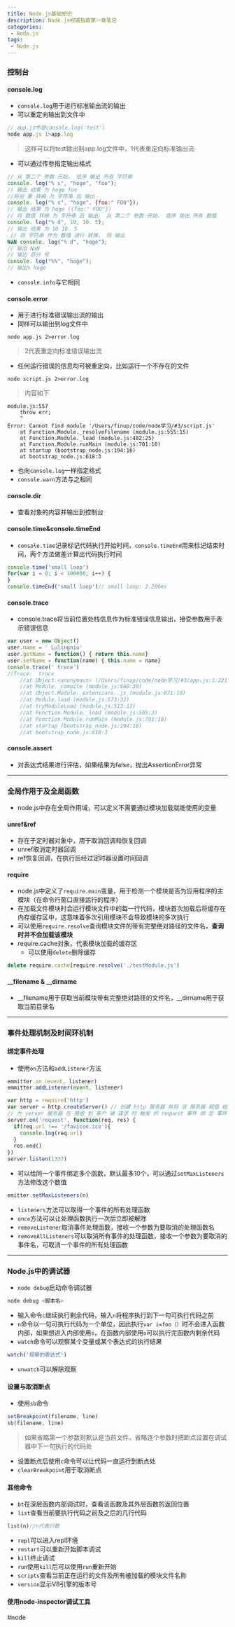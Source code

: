 ```yaml
---
title: Node.js基础知识
description: Node.js权威指南第一章笔记
categories:
 - Node.js
tags:
 - Node.js
---
```


### 控制台
#### console.log
* `console.log`用于进行标准输出流的输出
* 可以重定向输出到文件中
```js
// app.js中是console.log('test')
node app.js 1>app.log
```
> 这样可以将test输出到app.log文件中，1代表重定向标准输出流  
* 可以通过传参指定输出格式
```js
// 从 第二个 参数 开始， 依序 输出 所有 字符串 
console. log("% s", "hoge", "foo"); 
// 输出 结果 为 hoge foo 
//将对 象 转换 为 字符串 后 输出 
console. log("% s", "hoge", {foo:" FOO"}); 
// 输出 结果 为 hoge ({foo:" FOO"}) 
// 将 数值 转换 为 字符串 后 输出， 从 第二个 参数 开始， 依序 输出 所有 数值 
console. log("% d", 10, 10. 5); 
// 输出 结果 为 10 10. 5
 // 将 字符串 作为 数值 进行 转换， 将 输出 
NaN console. log("% d", "hoge"); 
// 输出 NaN 
// 输出 百分 号 
console. log("%%", "hoge"); 
// 输出% hoge
```
* `console.info`与它相同

#### console.error
* 用于进行标准错误输出流的输出
* 同样可以输出到log文件中
```shell
node app.js 2>error.log
```
> 2代表重定向标准错误输出流  
* 任何运行错误的信息均可被重定向，比如运行一个不存在的文件
```shell
node script.js 2>error.log
```
> 内容如下  
```
module.js:557
    throw err;
    ^
Error: Cannot find module '/Users/finup/code/node学习/#3/script.js'
    at Function.Module._resolveFilename (module.js:555:15)
    at Function.Module._load (module.js:482:25)
    at Function.Module.runMain (module.js:701:10)
    at startup (bootstrap_node.js:194:16)
    at bootstrap_node.js:618:3
```
* 也向`console.log`一样指定格式
* `console.warn`方法与之相同

#### console.dir
* 查看对象的内容并输出到控制台

#### console.time&console.timeEnd
* `console.time`记录标记代码执行开始时间，`console.timeEnd`用来标记结束时间，两个方法做差计算出代码执行时间
```js
console.time('small loop')
for(var i = 0; i < 100000; i++) {
}
console.timeEnd('small loop')// small loop: 2.286ms
```

#### console.trace
* console.trace将当前位置处栈信息作为标准错误信息输出，接受参数用于表示错误信息
```js
var user = new Object()
user.name = ' Lulingniu'
user.getName = function() { return this.name}
user.setName = function(name) { this.name = name}
console.trace(' trace')
//Trace:  trace
    //at Object.<anonymous> (/Users/finup/code/node学习/#3/app.js:1:221)
    //at Module._compile (module.js:660:30)
    //at Object.Module._extensions..js (module.js:671:10)
    //at Module.load (module.js:573:32)
    //at tryModuleLoad (module.js:513:12)
    //at Function.Module._load (module.js:505:3)
    //at Function.Module.runMain (module.js:701:10)
    //at startup (bootstrap_node.js:194:16)
    //at bootstrap_node.js:618:3
```

#### console.assert
* 对表达式结果进行评估，如果结果为false，抛出AssertionError异常
- - - -
### 全局作用于及全局函数
* node.js中存在全局作用域，可以定义不需要通过模块加载就能使用的变量
#### unref&ref
* 存在于定时器对象中，用于取消回调和恢复回调
* unref取消定时器回调
* ref恢复回调，在执行后经过定时器设置时间回调

#### require
* node.js中定义了`require.main`变量，用于检测一个模块是否为应用程序的主模块（在命令行窗口直接运行的程序）
* 在加载文件模块时会运行模块文件中的每一行代码，模块首次加载后将缓存在内存缓存区中，这意味着多次引用模块不会导致模块的多次执行
* 可以使用`require.resolve`查询模块文件的带有完整绝对路径的文件名，**查询时并不会加载该模块**
* require.cache对象，代表模块加载的缓存区
	* 可以使用`delete`删除缓存
```js
delete require.cache[require.resolve('./testModule.js')
```

#### __filename & __dirname
* __fliename用于获取当前模块带有完整绝对路径的文件名，__dirname用于获取当前目录名
- - - -
### 事件处理机制及时间环机制
#### 绑定事件处理
* 使用`on`方法和`addListener`方法
```js
emmitter.on（event, listener)
emmitter.addListener(event, listener)
```
```js
var http = require('http')
var server = http.createServer() // 创建 http 服务器 并将 该 服务器 赋值 给 变量 server
// 为 server 服务器 在 接收 到 客户 端 请求 时 触发 的 request 事件 绑 定 事件 处理 函数
server.on('request', function(req, res) {
  if(req.url !== '/favicon.ico'){
    console.log(req.url)
  }
  res.end()
})
server.listen(1337)
```
* 可以给同一个事件绑定多个函数，默认最多10个，可以通过`setMaxListeners`方法修改这个数值
```js
emitter.setMaxListeners(n)
```
* `listeners`方法可以取得一个事件的所有处理函数
* `once`方法可以让处理函数执行一次后立即被解除
* `removeListener`取消事件处理函数，接收一个参数为要取消的处理函数名
* `removeAllListeners`可以取消所有事件的处理函数，接收一个参数为要取消的事件名，可取消一个事件的所有处理函数
- - - -
### Node.js中的调试器
* `node debug`启动命令调试器
```js
node debug <脚本名>
```
* 输入命令`c`继续执行剩余代码，输入`n`将程序执行到下一句可执行代码之前
* `n`命令以一句可执行代码为一个单位，因此执行`var i=foo（）`时不会进入函数内部，如果想进入内部使用`s`，在函数内部使用`o`可以执行完函数内剩余代码
* `watch`命令可以观察某个变量或某个表达式的执行结果
```js
watch('观察的表达式')
```
* `unwatch`可以解除观察

#### 设置与取消断点
* 使用`sb`命令
```js
setBreakpoint(filename, line)
sb(filename, line)
```
> 如果省略第一个参数则默认是当前文件，省略连个参数时把断点设置在调试器中下一句执行的代码处  
* 设置断点后使用`c`命令可以让代码一直运行到断点处
* `clearBreakpoint`用于取消断点

#### 其他命令
* `bt`在深层函数内部调试时，查看该函数及其外层函数的返回位置
* `list`查看当前要执行代码之前及之后的几行代码
```js
list(n)//n代表行数
```
* `repl`可以进入repl环境
* `restart`可以重新开始脚本调试
* `kill`终止调试
* `run`使用`kill`后可以使用`run`重新开始
* `scripts`查看当前正在运行的文件及所有被加载的模块文件名称
* `version`显示V8引擎的版本号

#### 使用node-inspector调试工具











#node